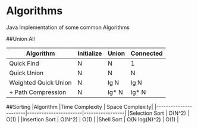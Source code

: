 # Algorithms
Java Implementation of some common Algorithms

##Union All

|Algorithm				|Initialize		|	Union		|	Connected  |
|-----------------------|---------------|---------------|--------------|
|Quick Find				|	N			|	  N			|		1	   |
|Quick Union			|	N			|	  N			|		N	   |
|Weighted Quick Union	|	N			|	lg	N		|		lg N   |
|    + Path Compression	|	N			|	lg* N		|		lg* N  |

##Sorting
|Algorithm				|Time Complexity		| Space Complexity|
|-----------------------|-----------------------|-----------------|
|Selection Sort         | O(N^2)                |   O(1)          |
|Insertion Sort         | O(N^2)                |   O(1)          |
|Shell Sort             | O(N log(N)^2)         |   O(1)          |
